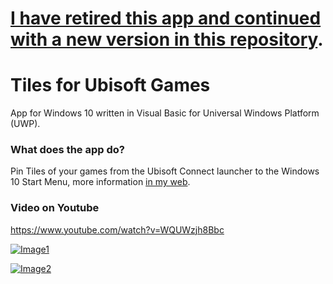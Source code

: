 # [I have retired this app and continued with a new version in this repository](https://github.com/pepeizq/Tiles-Games).

# Tiles for Ubisoft Games

App for Windows 10 written in Visual Basic for Universal Windows Platform (UWP).

### What does the app do?

Pin Tiles of your games from the Ubisoft Connect launcher to the Windows 10 Start Menu, more information [in my web](https://pepeizqapps.com/app/uplay-tiles/).

### Video on Youtube
https://www.youtube.com/watch?v=WQUWzjh8Bbc

[![Image1](https://i.imgur.com/Qdtq0YQ.png)](https://pepeizqapps.com/app/uplay-tiles/)

[![Image2](https://i.imgur.com/ApZS3HU.png)](https://pepeizqapps.com/app/uplay-tiles/)
